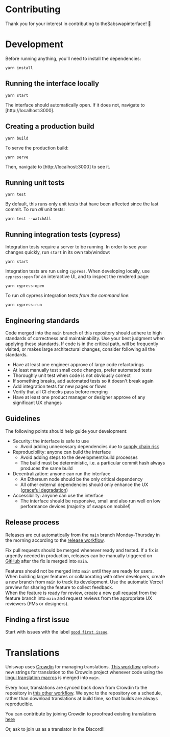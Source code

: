# Contributing

Thank you for your interest in contributing to theSabswapinterface! 🦄

# Development

Before running anything, you'll need to install the dependencies:

```
yarn install
```

## Running the interface locally

```
yarn start
```

The interface should automatically open. If it does not, navigate to [http://localhost:3000].

## Creating a production build

```
yarn build
```

To serve the production build:

```
yarn serve
```

Then, navigate to [http://localhost:3000] to see it.

## Running unit tests

```
yarn test
```

By default, this runs only unit tests that have been affected since the last commit. To run _all_ unit tests:

```
yarn test --watchAll
```

## Running integration tests (cypress)

Integration tests require a server to be running. In order to see your changes quickly, run `start` in its own tab/window:

```
yarn start
```

Integration tests are run using `cypress`. When developing locally, use `cypress:open` for an interactive UI, and to inspect the rendered page:

```
yarn cypress:open
```

To run _all_ cypress integration tests _from the command line_:

```
yarn cypress:run
```

## Engineering standards

Code merged into the `main` branch of this repository should adhere to high standards of correctness and maintainability.
Use your best judgment when applying these standards. If code is in the critical path, will be frequently visited, or
makes large architectural changes, consider following all the standards.

- Have at least one engineer approve of large code refactorings
- At least manually test small code changes, prefer automated tests
- Thoroughly unit test when code is not obviously correct
- If something breaks, add automated tests so it doesn't break again
- Add integration tests for new pages or flows
- Verify that all CI checks pass before merging
- Have at least one product manager or designer approve of any significant UX changes

## Guidelines

The following points should help guide your development:

- Security: the interface is safe to use
  - Avoid adding unnecessary dependencies due to [supply chain risk](https://github.com/LavaMoat/lavamoat#further-reading-on-software-supplychain-security)
- Reproducibility: anyone can build the interface
  - Avoid adding steps to the development/build processes
  - The build must be deterministic, i.e. a particular commit hash always produces the same build
- Decentralization: anyone can run the interface
  - An Ethereum node should be the only critical dependency
  - All other external dependencies should only enhance the UX ([graceful degradation](https://developer.mozilla.org/en-US/docs/Glossary/Graceful_degradation))
- Accessibility: anyone can use the interface
  - The interface should be responsive, small and also run well on low performance devices (majority of swaps on mobile!)

## Release process

Releases are cut automatically from the `main` branch Monday-Thursday in the morning according to the [release workflow](./.github/workflows/release.yaml).

Fix pull requests should be merged whenever ready and tested.
If a fix is urgently needed in production, releases can be manually triggered on [GitHub](https://github.com/Uniswap/uniswap-interface/actions/workflows/release.yaml)
after the fix is merged into `main`.

Features should not be merged into `main` until they are ready for users.
When building larger features or collaborating with other developers, create a new branch from `main` to track its development.
Use the automatic Vercel preview for sharing the feature to collect feedback.  
When the feature is ready for review, create a new pull request from the feature branch into `main` and request reviews from
the appropriate UX reviewers (PMs or designers).

## Finding a first issue

Start with issues with the label
[`good first issue`](https://github.com/Uniswap/uniswap-interface/issues?q=is%3Aopen+is%3Aissue+label%3A%22good+first+issue%22).

# Translations

Uniswap uses [Crowdin](https://crowdin.com/project/uniswap-interface) for managing translations.
[This workflow](./.github/workflows/crowdin.yaml) uploads new strings for translation to the Crowdin project whenever code using the [lingui translation macros](https://lingui.js.org/ref/macro.html) is merged into `main`.

Every hour, translations are synced back down from Crowdin to the repository in [this other workflow](./.github/workflows/crowdin-sync.yaml).
We sync to the repository on a schedule, rather than download translations at build time, so that builds are always reproducible.

You can contribute by joining Crowdin to proofread existing translations [here](https://crowdin.com/project/uniswap-interface/invite?d=93i5n413q403t4g473p443o4c3t2g3s21343u2c3n403l4b3v2735353i4g4k4l4g453j4g4o4j4e4k4b323l4a3h463s4g453q443m4e3t2b303s2a35353l403o443v293e303k4g4n4r4g483i4g4r4j4e4o473i5n4a3t463t4o4)

Or, ask to join us as a translator in the Discord!!
